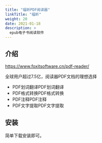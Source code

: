 ```yaml
---
title: "福昕PDF阅读器"
linkTitle: "福昕"
weight: 20
date: 2021-01-18
description: >
  epub电子书阅读软件
---
```




## 介绍

https://www.foxitsoftware.cn/pdf-reader/

全球用户超过7.5亿，阅读器PDF文档的理想选择

- PDF划词翻译PDF划词翻译
- PDF格式转换PDF格式转换
- PDF注释PDF注释
- PDF文字提取PDF文字提取

## 安装

简单下载安装即可。
